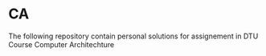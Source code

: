 # CA
The following repository contain personal solutions for assignement in DTU Course Computer Architechture
